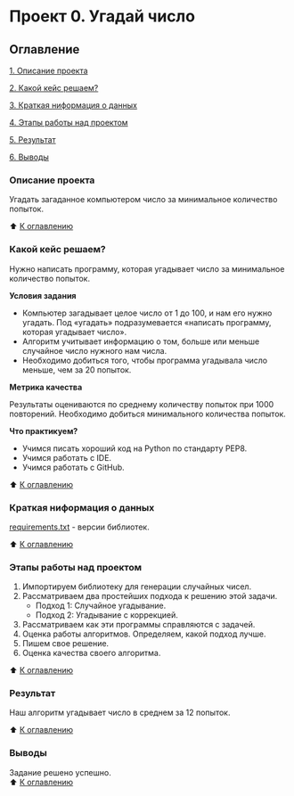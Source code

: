 # Проект 0. Угадай число
## Оглавление
[1. Описание проекта](README.md#описание-проекта)

[2. Какой кейс решаем?](README.md#какой-кейс-решаем)

[3. Краткая ниформация о данных](README.md#краткая-ниформация-о-данных)

[4. Этапы работы над проектом](README.md#этапы-работы-над-проектом)

[5. Результат](README.md#результат)

[6. Выводы](README.md#выводы)

### Описание проекта
Угадать загаданное компьютером число за минимальное количество попыток.

:arrow_up: [К оглавлению](README.md#оглавление)

### Какой кейс решаем?
Нужно написать программу, которая угадывает число за минимальное количество попыток.

**Условия задания**
- Компьютер загадывает целое число от 1 до 100, и нам его нужно угадать. Под «угадать» подразумевается «написать программу, которая угадывает число».
- Алгоритм учитывает информацию о том, больше или меньше случайное число нужного нам числа.
- Необходимо добиться того, чтобы программа угадывала число меньше, чем за 20 попыток.

**Метрика качества**

Результаты оцениваются по среднему количеству попыток при 1000 повторений. Необходимо добиться минимального количества попыток.

**Что практикуем?**

- Учимся писать хороший код на Python по стандарту PEP8.
- Учимся работать с IDE.
- Учимся работать с GitHub.

:arrow_up: [К оглавлению](README.md#оглавление)

### Краткая ниформация о данных
[requirements.txt]() - версии библиотек.

:arrow_up: [К оглавлению](README.md#оглавление)

### Этапы работы над проектом

1. Импортируем библиотеку для генерации случайных чисел.
2. Рассматриваем два простейших подхода к решению этой задачи.
    - Подход 1: Случайное угадывание.
    - Подход 2: Угадывание с коррекцией.
3.  Рассматриваем как эти программы справляются с задачей.
4. Оценка работы алгоритмов.
Определяем, какой подход лучше.
5. Пишем свое решение.
6. Оценка качества своего алгоритма.

:arrow_up: [К оглавлению](README.md#оглавление)

### Результат

Наш алгоритм угадывает число в среднем за 12 попыток.

:arrow_up: [К оглавлению](README.md#оглавление)

### Выводы

Задание решено успешно.</br>
:arrow_up: [К оглавлению](README.md#оглавление)